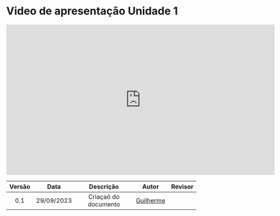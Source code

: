 # Video de apresentação Unidade 1

<iframe width="711" height="400" src="https://www.youtube.com/embed/vuHX3nGozhQ?si=_rflrXOs_oRZsrYL" title="Apresentação Unidade 1 NutriGuide" frameborder="0" allow="accelerometer; autoplay; clipboard-write; encrypted-media; gyroscope; picture-in-picture; web-share" allowfullscreen></iframe>

| Versão |    Data    |      Descrição       |  Autor  | Revisor |
| :----: | :--------: | :------------------: | :-----: | :-----: |
|  0.1   | 29/09/2023 | Criaçaõ do documento | [Guilherme](https://github.com/GG555-13) |   |